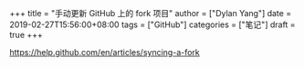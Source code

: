 +++
title = "手动更新 GitHub 上的 fork 项目"
author = ["Dylan Yang"]
date = 2019-02-27T15:56:00+08:00
tags = ["GitHub"]
categories = ["笔记"]
draft = true
+++

<https://help.github.com/en/articles/syncing-a-fork>
